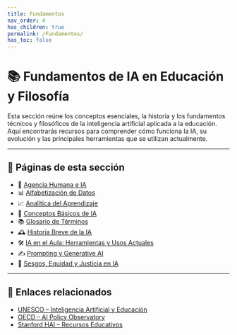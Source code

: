 ```yaml
---
title: Fundamentos
nav_order: 4
has_children: true
permalink: /Fundamentos/
has_toc: false
---
```


# 📚 Fundamentos de IA en Educación y Filosofía

Esta sección reúne los conceptos esenciales, la historia y los fundamentos técnicos y filosóficos de la inteligencia artificial aplicada a la educación. Aquí encontrarás recursos para comprender cómo funciona la IA, su evolución y las principales herramientas que se utilizan actualmente.

---

## 📂 Páginas de esta sección
- 🧠 [Agencia Humana e IA](./Agencia-Humana-IA.md)
- 📊 [Alfabetización de Datos](./Alfabetizacion-de-Datos.md)
- 📈 [Analítica del Aprendizaje](./Analitica-del-Aprendizaje.md)
- 📖 [Conceptos Básicos de IA](./Conceptos-basicos-IA.md)
- 📚 [Glosario de Términos](./Glosario-de-Términos.md)
- 🕰️ [Historia Breve de la IA](./Historia-breve-IA.md)
- 🛠️ [IA en el Aula: Herramientas y Usos Actuales](./IA-en-el-Aula.md)
- ✍️ [Prompting y Generative AI](./Prompting-y-Generative-AI.md)
- 🎯 [Sesgos, Equidad y Justicia en IA](./Sesgos-Equidad-Justicia.md)

---

## 🔗 Enlaces relacionados
- [UNESCO – Inteligencia Artificial y Educación](https://www.unesco.org/es/artificial-intelligence/education)
- [OECD – AI Policy Observatory](https://oecd.ai)
- [Stanford HAI – Recursos Educativos](https://hai.stanford.edu/education)